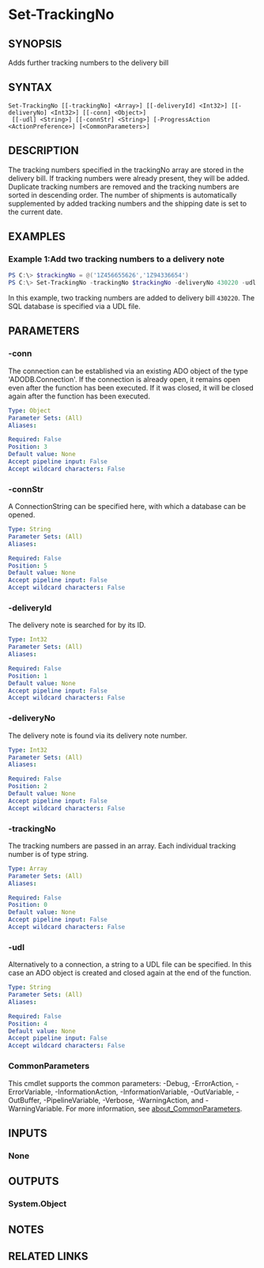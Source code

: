﻿---
external help file: EulandaConnect-help.xml
Module Name: EulandaConnect
online version: https://github.com/Eulanda/EulandaConnect/blob/master/docs/Set-TrackingNo.md
schema: 2.0.0
lastMod: 2024-03-19T06:27:25
---

# Set-TrackingNo

## SYNOPSIS
Adds further tracking numbers to the delivery bill

## SYNTAX

```
Set-TrackingNo [[-trackingNo] <Array>] [[-deliveryId] <Int32>] [[-deliveryNo] <Int32>] [[-conn] <Object>]
 [[-udl] <String>] [[-connStr] <String>] [-ProgressAction <ActionPreference>] [<CommonParameters>]
```

## DESCRIPTION
The tracking numbers specified in the trackingNo array are stored in the delivery bill. 
If tracking numbers were already present, they will be added. Duplicate tracking numbers are removed and the tracking numbers are sorted in descending order.
The number of shipments is automatically supplemented by added tracking numbers and the shipping date is set to the current date.

## EXAMPLES

### Example 1:Add two tracking numbers to a delivery note
```powershell
PS C:\> $trackingNo = @('1Z456655626','1Z94336654')
PS C:\> Set-TrackingNo -trackingNo $trackingNo -deliveryNo 430220 -udl "C:\temp\Eulanda_1 JohnDoe.udl"
```

In this example, two tracking numbers are added to delivery bill `430220`. The SQL database is specified via a UDL file.

## PARAMETERS

### -conn
The connection can be established via an existing ADO object of the type 'ADODB.Connection'. If the connection is already open, it remains open even after the function has been executed. If it was closed, it will be closed again after the function has been executed.

```yaml
Type: Object
Parameter Sets: (All)
Aliases:

Required: False
Position: 3
Default value: None
Accept pipeline input: False
Accept wildcard characters: False
```

### -connStr
A ConnectionString can be specified here, with which a database can be opened.

```yaml
Type: String
Parameter Sets: (All)
Aliases:

Required: False
Position: 5
Default value: None
Accept pipeline input: False
Accept wildcard characters: False
```

### -deliveryId
The delivery note is searched for by its ID.

```yaml
Type: Int32
Parameter Sets: (All)
Aliases:

Required: False
Position: 1
Default value: None
Accept pipeline input: False
Accept wildcard characters: False
```

### -deliveryNo
The delivery note is found via its delivery note number.

```yaml
Type: Int32
Parameter Sets: (All)
Aliases:

Required: False
Position: 2
Default value: None
Accept pipeline input: False
Accept wildcard characters: False
```

### -trackingNo
The tracking numbers are passed in an array. Each individual tracking number is of type string.

```yaml
Type: Array
Parameter Sets: (All)
Aliases:

Required: False
Position: 0
Default value: None
Accept pipeline input: False
Accept wildcard characters: False
```

### -udl
Alternatively to a connection, a string to a UDL file can be specified. In this case an ADO object is created and closed again at the end of the function.

```yaml
Type: String
Parameter Sets: (All)
Aliases:

Required: False
Position: 4
Default value: None
Accept pipeline input: False
Accept wildcard characters: False
```


### CommonParameters
This cmdlet supports the common parameters: -Debug, -ErrorAction, -ErrorVariable, -InformationAction, -InformationVariable, -OutVariable, -OutBuffer, -PipelineVariable, -Verbose, -WarningAction, and -WarningVariable. For more information, see [about_CommonParameters](http://go.microsoft.com/fwlink/?LinkID=113216).

## INPUTS

### None

## OUTPUTS

### System.Object
## NOTES

## RELATED LINKS


